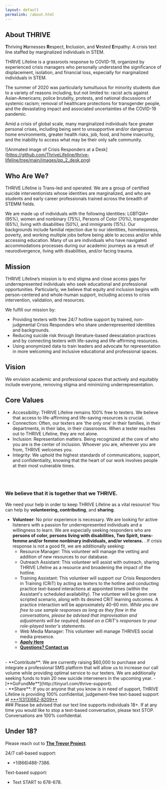 ```yaml
---
layout: default
permalink: /about.html
---
```


## About THRIVE

**T**hriving **H**arnesses **R**espect, **I**nclusion, and **V**ested
**E**mpathy: A crisis text line staffed by marginalized individuals in STEM.

THRIVE Lifeline is a grassroots response to COVID-19, organized by experienced
crisis managers who personally understand the significance of displacement,
isolation, and financial loss, especially for marginalized individuals in STEM.

The summer of 2020 was particularly tumultuous for minority students due to 
a variety of reasons including, but not limited to: racist acts against Asian-Americans; 
police brutality, protests, and national discussions of systemic racism; removal 
of healthcare protections for transgender people, and the devastating impact and 
associated uncertainties of the COVID-19 pandemic.

Amid a crisis of global scale, many marginalized individuals face greater
personal crises, including being sent to unsupportive and/or dangerous home
environments, greater health risks, job, food, and home insecurity, and the
inability to access what may be their only safe community.

![Animated image of Crisis Responders at a Desk]
(https://github.com/ThriveLifeline/thrive-lifeline/tree/main/images/pp_2_desk.png)

## Who Are We? 
THRIVE Lifeline is Trans-led and operated. We are a group of certified suicide interventionists 
whose identities are marginalized, and who are students and early career professionals 
trained across the breadth of STEMM fields. 

We are made up of individuals with the following identities: LGBTQIA+ (95%), women and 
nonbinary (75%), Persons of Color (70%), transgender (65%), living with disabilities (50%), 
and immigrants (15%). Our backgrounds include familial rejection due to our identities, 
homelessness, poverty, and working multiple jobs before being able to access and/or 
while accessing education. Many of us are individuals who have navigated accommodations 
processes during our academic journeys as a result of neurodivergence, living with disabilities, 
and/or facing trauma.

## Mission
THRIVE Lifeline’s mission is to end stigma and close access gaps for underrepresented 
individuals who seek educational and professional opportunities. Particularly, we 
believe that equity and inclusion begins with person-centered and whole-human support, 
including access to crisis intervention, validation, and resources. 

We fulfill our mission by:
- Providing texters with free 24/7 hotline support by trained, non-judgmental Crisis 
Responders who share underrepresented identities and backgrounds.
- Reducing suicide risk through literature-based deescalation practices and by connecting 
texters with life-saving and life-affirming resources.
- Using anonymized data to train leaders and advocate for representation in more welcoming 
and inclusive educational and professional spaces. 

## Vision
We envision academic and professional spaces that actively and equitably include everyone, 
removing stigma and minimizing underrepresentation.

## Core Values
- Accessibility: THRIVE Lifeline remains 100% free to texters. We believe that access to 
life-affirming and life-saving resources is crucial.
- Connection: Often, our texters are ‘the only one’ in their families, in their departments, 
in their labs, in their classrooms. When a texter reaches out to THRIVE Lifeline, they are not alone.
- Inclusion: Representation matters. Being recognized at the core of who you are is the center of 
inclusion. Whoever you are, wherever you are from, THRIVE welcomes you. 
- Integrity: We uphold the highest standards of communications, support, and confidentiality, 
knowing that the heart of our work involves people at their most vulnerable times.


<br/>
<br/>

### We believe that it is together that we THRIVE.


We need your help in order to keep THRIVE Lifeline as a vital resource!
You can help by **volunteering, contributing**, and **sharing**.

- **Volunteer**: No prior experience is necessary. We are looking for active
listeners with a passion for underrepresented individuals and a willingness to
learn.
We are especially seeking responders who are **persons of color, persons living with disabilities, Two Spirit, trans-femme and/or femme nonbinary individuals, and/or veterans.**
.
If crisis response is not a good fit, we are additionally seeking:
   - Resource Manager: This volunteer will manage the vetting and addition of
   new resources to our database.
   - Outreach Assistant: This volunteer will assist with outreach, sharing
   THRIVE Lifeline as a resource and broadening the impact of the hotline.
   - Training Assistant: This volunteer will support our Crisis Responders in
   Training (CRiT) by acting as texters to the hotline and conducting practice
   text-based interactions at appointed times (within the Assistant's scheduled
   availability).
   The volunteer will be given one scripted scenario, along with its desired
   CRiT learning outcomes. A practice interaction will be approximately 40-60 min.
   *While you are free to use sample responses as long as they flow in the
   conversations, please be advised that improvisation and adjustments will be
   required, based on a CRiT's responses to your role-played texter's statements.*
   - Web Media Manager: This volunteer will manage THRIVES social media presence.
   - [**Apply Here**](https://form.jotform.com/201655418668059)
   - [**Questions? Contact us**](mailto:info@thrivelifeline.org)
<br/>
- **Contribute**: We are currently raising $60,000 to purchase and integrate a
professional SMS platform that will allow us to increase our call volume while
providing optimal service to our texters.
We are additionally seeking funds to train 20 new suicide interveners in the
upcoming year.
   - [**GoFundMe**](http://tinyurl.com/thrive-support).
<br/>
- **Share**: If you or anyone that you know is in need of support, THRIVE
Lifeline is providing 100% confidential, judgement-free text-based support at
<a href="tel:+13136628209">**+1(313)662-8209**</a>

<br/>
### Please be advised that our text line supports individuals 18+.
If at any time you would like to stop a text-based conversation, please text STOP.
Conversations are 100% confidential.

## Under 18?
Please reach out to [**The Trevor Project**](https://www.thetrevorproject.org/).

24/7 call-based support:
- +1(866)488-7386.

Text-based support:
- Text START to 678-678.
